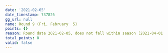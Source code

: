 ```yaml
---
date: '2021-02-05'
date_timestamp: 737826
gg_url: null
name: Round 9 (Fri, February  5)
points: {}
reason: Round date 2021-02-05, does not fall within season (2021-04-01 to 2021-10-01)
total_points: 0
valid: false
---
```

